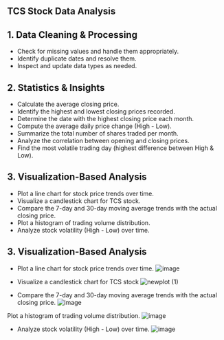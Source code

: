 ## TCS Stock Data Analysis

## 1. Data Cleaning & Processing
- Check for missing values and handle them appropriately.
- Identify duplicate dates and resolve them.
- Inspect and update data types as needed.

## 2. Statistics & Insights
- Calculate the average closing price.
- Identify the highest and lowest closing prices recorded.
- Determine the date with the highest closing price each month.
- Compute the average daily price change (High - Low).
- Summarize the total number of shares traded per month.
- Analyze the correlation between opening and closing prices.
- Find the most volatile trading day (highest difference between High & Low).

## 3. Visualization-Based Analysis
- Plot a line chart for stock price trends over time.
- Visualize a candlestick chart for TCS stock.
- Compare the 7-day and 30-day moving average trends with the actual closing price.
- Plot a histogram of trading volume distribution.
- Analyze stock volatility (High - Low) over time.

## 3. Visualization-Based Analysis

- Plot a line chart for stock price trends over time.
![image](https://github.com/user-attachments/assets/87bc12aa-d4b2-42f5-8695-c5203afecc22)

- Visualize a candlestick chart for TCS stock
![newplot (1)](https://github.com/user-attachments/assets/30378185-32d5-42f8-b5fa-48d0a5c87c9c)

- Compare the 7-day and 30-day moving average trends with the actual closing price.
![image](https://github.com/user-attachments/assets/d6fa8a36-1476-4860-9447-c3bc449fefb6)

Plot a histogram of trading volume distribution.
![image](https://github.com/user-attachments/assets/cbeba9d9-3acf-4686-957f-0f4e26bcb740)

- Analyze stock volatility (High - Low) over time.
![image](https://github.com/user-attachments/assets/6e9f29fb-9f5d-4e85-86d1-5c260366c247)






